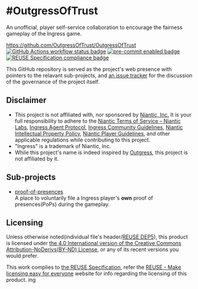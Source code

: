 # #OutgressOfTrust

An unofficial, player self-service collaboration to encourage the fairness gameplay of the Ingress game.

<https://github.com/OutgressOfTrust/OutgressOfTrust>  
[![GitHub Actions workflow status badge](https://github.com/OutgressOfTrust/OutgressOfTrust/actions/workflows/check-potential-problems.yml/badge.svg "GitHub Actions workflow status")](https://github.com/OutgressOfTrust/OutgressOfTrust/actions/workflows/check-potential-problems.yml) [![pre-commit enabled badge](https://img.shields.io/badge/pre--commit-enabled-brightgreen?logo=pre-commit&logoColor=white "This project uses pre-commit to check potential problems")](https://pre-commit.com/) [![REUSE Specification compliance badge](https://api.reuse.software/badge/github.com/OutgressOfTrust/OutgressOfTrust "This project complies to the REUSE specification to decrease software licensing costs")](https://api.reuse.software/info/github.com/OutgressOfTrust/OutgressOfTrust)

This GitHub repository is served as the project's web presence with pointers to the relavant sub-projects, and [an issue tracker](https://github.com/OutgressOfTrust/OutgressOfTrust/issues) for the discussion of the governance of the project itself.

## Disclaimer

* This project is not affiliated with, nor sponsored by [Niantic, Inc.](https://nianticlabs.com/)  It is your full responsibility to adhere to the [Niantic Terms of Service – Niantic Labs](https://nianticlabs.com/terms), [Ingress Agent Protocol](https://niantic.helpshift.com/hc/en/3-ingress/faq/448-agent-protocol/), [Ingress Community Guidelines](https://community.ingress.com/en/discussion/10/community-guidelines), [Niantic Intellectual Property Policy](https://nianticlabs.com/ip-policy), [Niantic Player Guidelines](https://nianticlabs.com/guidelines), and other applicable regulations while contributing to this project.
* "Ingress" is a trademark of Niantic, Inc.
* While this project's name is indeed inspired by [Outgress](https://outgress.com/), this project is not affiliated by it.

## Sub-projects

* [proof-of-presences](https://github.com/OutgressOfTrust/proof-of-presences)  
  A place to voluntarily file a Ingress player's **own** proof of presences(PoPs) during the gameplay.

## Licensing

Unless otherwise noted(individual file's header/[REUSE DEP5](.reuse/dep5)), this product is licensed under [the 4.0 International version of the Creative Commons Attribution-NoDerivs(BY-ND) License](https://creativecommons.org/licenses/by-nd/4.0/), or any of its recent versions you would prefer.

This work complies to [the REUSE Specification](https://reuse.software/spec/), refer the [REUSE - Make licensing easy for everyone](https://reuse.software/) website for info regarding the licensing of this product.
ing
